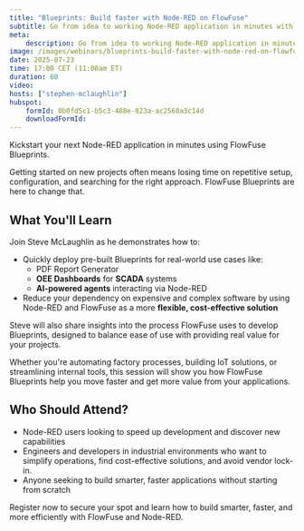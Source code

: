 ```yaml
---
title: "Blueprints: Build faster with Node-RED on FlowFuse"
subtitle: Go from idea to working Node-RED application in minutes with our library of ready-to-use Blueprints.
meta:
    description: Go from idea to working Node-RED application in minutes, not days or weeks. Join this deep dive with FlowFuse's Blueprints and learn how to cut down your development time while simplifying industrial and business applications.
image: /images/webinars/blueprints-build-faster-with-node-red-on-flowfuse.jpg
date: 2025-07-23
time: 17:00 CET (11:00am ET)
duration: 60
video: 
hosts: ["stephen-mclaughlin"]
hubspot:
    formId: 0b0fd5c1-b5c3-488e-823a-ac2568a3c14d
    downloadFormId: 
---
```


Kickstart your next Node-RED application in minutes using FlowFuse Blueprints.

Getting started on new projects often means losing time on repetitive setup, configuration, and searching for the right approach. FlowFuse Blueprints are here to change that.
<!--more-->

## What You'll Learn

Join Steve McLaughlin as he demonstrates how to:

- Quickly deploy pre-built Blueprints for real-world use cases like:
  - PDF Report Generator
  - **OEE Dashboards** for **SCADA** systems
  - **AI-powered agents** interacting via Node-RED
- Reduce your dependency on expensive and complex software by using Node-RED and FlowFuse as a more **flexible, cost-effective solution**

Steve will also share insights into the process FlowFuse uses to develop Blueprints, designed to balance ease of use with providing real value for your projects.

Whether you're automating factory processes, building IoT solutions, or streamlining internal tools, this session will show you how FlowFuse Blueprints help you move faster and get more value from your applications.

## Who Should Attend?

- Node-RED users looking to speed up development and discover new capabilities
- Engineers and developers in industrial environments who want to simplify operations, find cost-effective solutions, and avoid vendor lock-in.
- Anyone seeking to build smarter, faster applications without starting from scratch

Register now to secure your spot and learn how to build smarter, faster, and more efficiently with FlowFuse and Node-RED.
